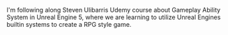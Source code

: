 I'm following along Steven Ulibarris Udemy course about Gameplay Ability System in Unreal Engine 5, where we are learning to utilize Unreal Engines builtin systems to create a RPG style game.  
